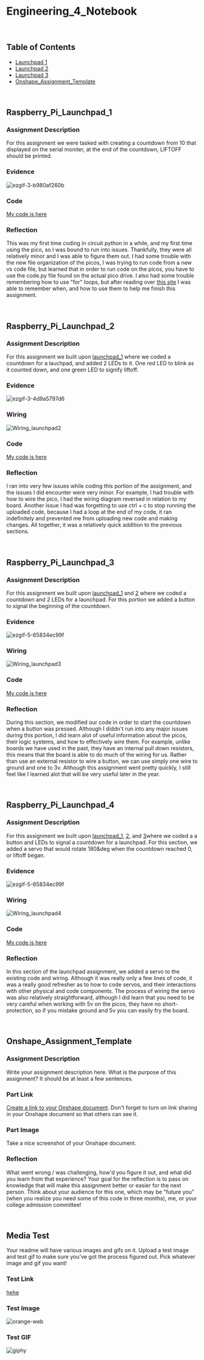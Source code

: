 # Engineering_4_Notebook

&nbsp;

## Table of Contents
* [Launchpad 1](#Raspberry_Pi_Launchpad_1)
* [Launchpad 2](#Raspberry_Pi_Launchpad_2)
* [Launchpad 3](#Raspberry_Pi_Launchpad_3)
* [Onshape_Assignment_Template](#onshape_assignment_template)

&nbsp;

## Raspberry_Pi_Launchpad_1

### Assignment Description

For this assignment we were tasked with creating a countdown from 10 that displayed on the serial moniter, at the end of the countdown, LIFTOFF should be printed.

### Evidence 

![ezgif-3-b980af260b](https://github.com/egarcia28/Engineering_4_Notebook/assets/112961319/d6981811-ca07-442e-838a-f10ebdc2a6cd)

### Code

[My code is here](https://github.com/egarcia28/Engineering_4_Notebook/blob/main/launchpad_1.py)

### Reflection

This was my first time coding in circuit python in a while, and my first time using the pico, so I was bound to run into issues. Thankfully, they were all relatively minor and I was able to figure them out. I had some trouble with the new file organization of the picos, I was trying to run code from a new vs code file, but learned that in order to run code on the picos, you have to use the code.py file found on the actual pico drive. I also had some trouble remembering how to use "for" loops, but after reading over [this site](https://www.w3schools.com/python/gloss_python_for_range.asp) I was able to remember when, and how to use them to help me finish this assignment. 

&nbsp;

## Raspberry_Pi_Launchpad_2

### Assignment Description

For this assignment we built upon [launchpad_1](#Raspberry_Pi_Launchpad_1) where we coded a countdown for a lauchpad, and added 2 LEDs to it. One red LED to blink as it counted down, and one green LED to signify liftoff.

### Evidence 

![ezgif-3-4d9a5797d6](https://github.com/egarcia28/Engineering_4_Notebook/assets/112961319/ea34df20-a0a2-4264-a263-71d09dffac38)

### Wiring

![Wiring_launchpad2]()

### Code

[My code is here](https://github.com/egarcia28/Engineering_4_Notebook/blob/main/launchpad_2.py)

### Reflection
I ran into very few issues while coding this portion of the assignment, and the issues I did encounter were very minor. For example, I had trouble with how to wire the pico, I had the wiring diagram reversed in relation to my board. Another issue I had was forgetting to use ctrl + c to stop running the uploaded code, because I had a loop at the end of my code, it ran indefinitely and prevented me from uploading new code and making changes. All together, it was a relatively quick addition to the previous sections.


&nbsp;

## Raspberry_Pi_Launchpad_3

### Assignment Description

For this assignment we built upon [launchpad_1](#Raspberry_Pi_Launchpad_1) and [2](#Raspberry_Pi_Launchpad_2) where we coded a countdown and 2 LEDs for a launchpad. For this portion we added a button to signal the beginning of the countdown.

### Evidence 

![ezgif-5-65834ec99f](https://github.com/egarcia28/Engineering_4_Notebook/assets/112961319/fbb3ac5c-5c73-4c47-8530-02ba06b33c33)

### Wiring

![Wiring_launchpad3]()

### Code

[My code is here](https://github.com/egarcia28/Engineering_4_Notebook/blob/main/launchpad_3.py)

### Reflection
During this section, we modified our code in order to start the countdown when a button was pressed. Although I diddn't  run into any major issues during this portion, I did learn alot of useful information about the picos, their logic systems, and how to effectively wire them. For example, unlike boards we have used in the past, they have an internal pull down resistors, this means that the board is able to do much of the wiring for us. Rather than use an external resistor to wire a button, we can use simply one wire to ground and one to 3v. Although this assignment went pretty quickly, I still feel like I learned alot that will be very useful later in the year.


&nbsp;

## Raspberry_Pi_Launchpad_4

### Assignment Description

For this assignment we built upon [launchpad_1](#Raspberry_Pi_Launchpad_1), [2](#Raspberry_Pi_Launchpad_2), and [3](#Raspberry_Pi_Launchpad_3)where we coded a a button and LEDs to signal a countdown for a launchpad. For this section, we added a servo that would rotate 180&deg when the countdown reached 0, or liftoff began.
### Evidence 

![ezgif-5-65834ec99f](https://github.com/egarcia28/Engineering_4_Notebook/assets/112961319/fbb3ac5c-5c73-4c47-8530-02ba06b33c33)

### Wiring

![Wiring_launchpad4]()

### Code

[My code is here](https://github.com/egarcia28/Engineering_4_Notebook/blob/main/launchpad_3.py)

### Reflection
In this section of the launchpad assignment, we added a servo to the existing code and wiring. Although it was really only  a few lines of code, it was a really good refresher as to how to code servos, and their interactions with other physical and code components. The process of wiring the servo was also relatively straightforward, although I did learn that you need to be very careful when working with 5v on the picos, they have no short-protection, so if you mistake ground and 5v you can easily fry the board.

&nbsp;


## Onshape_Assignment_Template

### Assignment Description

Write your assignment description here. What is the purpose of this assignment? It should be at least a few sentences.

### Part Link 

[Create a link to your Onshape document](https://cvilleschools.onshape.com/documents/003e413cee57f7ccccaa15c2/w/ea71050bb283bf3bf088c96c/e/c85ae532263d3b551e1795d0?renderMode=0&uiState=62d9b9d7883c4f335ec42021). Don't forget to turn on link sharing in your Onshape document so that others can see it. 

### Part Image

Take a nice screenshot of your Onshape document. 

### Reflection

What went wrong / was challenging, how'd you figure it out, and what did you learn from that experience? Your goal for the reflection is to pass on knowledge that will make this assignment better or easier for the next person. Think about your audience for this one, which may be "future you" (when you realize you need some of this code in three months), me, or your college admission committee!

&nbsp;

## Media Test

Your readme will have various images and gifs on it. Upload a test image and test gif to make sure you've got the process figured out. Pick whatever image and gif you want!

### Test Link
[hehe](bing.com)
### Test Image
![orange-web](https://github.com/egarcia28/Engineering_4_Notebook/blob/main/images/orange-web.jpg)
### Test GIF
![giphy](https://github.com/egarcia28/Engineering_4_Notebook/blob/main/images/giphy.gif)
